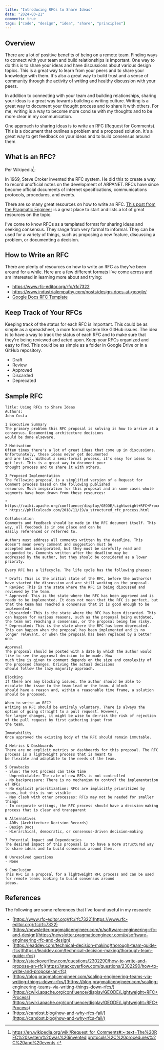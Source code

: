 ```yaml
---
title: "Introducing RFCs to Share Ideas"
date: "2024-03-21"
comments: true
tags: ["code", "design", "idea", "share", "principles"]
---
```


## Overview
There are a lot of positive benefits of being on a remote team. Finding ways to connect with your team and build
relationships is important. One way to do this is to share your ideas and have discussions about various design topics.
This is a great way to learn from your peers and to share your knowledge with them.  It's also a great way to build
trust and a sense of community through the activity of writing and healthy discussion with your peers.

In addition to connecting with your team and building relationships, sharing your ideas is a great way towards building
a writing culture. Writing is a great way to document your thought process and to share it with others.  For me,
writing is a way to become more concise with my thoughts and to be more clear in my communication.

One approach to sharing ideas is to write an RFC (Request for Comments).  This is a document that outlines a problem
and a proposed solution.  It's a great way to get feedback on your ideas and to build consensus around them.

## What is an RFC?

Per Wikipedia[^1]:

In 1969, Steve Croker invented the RFC system. He did this to create a way to record unofficial notes on the development
of ARPANET.  RFCs have since become official documents of internet specifications, communications protocols, procedures,
and events.

There are so many great resources on how to write an RFC.  [This post from the Pragmatic Engineer](https://newsletter.pragmaticengineer.com/p/software-engineering-rfc-and-design)
is a great place to start and lists a lot of great resources on the topic.

I've come to know RFCs as a templated format for sharing ideas and seeking consensus.  They range from very formal to
informal.  They can be used for a variety of things, such as proposing a new feature, discussing a problem, or
documenting a decision.

## How to Write an RFC
There are plenty of resources on how to write an RFC as they've been around for a while.  Here are a few different
formats I've come across and am interested in learning more about and trying:

* https://www.rfc-editor.org/rfc/rfc7322
* https://www.industrialempathy.com/posts/design-docs-at-google/
* [Google Docs RFC Template](https://docs.google.com/document/d/1EM5ORZ8sO-g678jNc2nHMAkGjX5-6DuB6EkhjsNcOXo/edit#)

## Keep Track of Your RFCs
Keeping track of the status for each RFC is important.  This could be as simple as a spreadsheet, a more formal
system like GitHub issues.  The idea is to have a way to track the status of each RFC and to make sure that they're
being reviewed and acted upon. Keep your RFCs organized and easy to find.  This could be as simple as a folder in
Google Drive or in a GitHub repository.

- Draft
- Review
- Approved
- Discarded
- Deprecated

## Sample RFC

```text
Title: Using RFCs to Share Ideas
Authors:
John Costa

1 Executive Summary
The primary problem this RFC proposal is solving is how to arrive at a consensus. Documenting architecture decisions
would be done elseware.

2 Motivation
Often times there's a lot of great ideas that come up in discussions.  Unfortunately, these ideas never get documented
and are lost. Without a semi-formal process, it's easy for ideas to get lost. This is a great way to document your
thought process and to share it with others.

3 Proposed Implementation
The following proposal is a simplified version of a Request for Comment process based on the following published
resource. Much inspiration for this proposal and in some cases whole segments have been drawn from these resources:

* https://cwiki.apache.org/confluence/display/GEODE/Lightweight+RFC+Process
* https://philcalcado.com/2018/11/19/a_structured_rfc_process.html

Collaboration
Comments and feedback should be made in the RFC document itself. This way, all feedback is in one place and can be
easily referenced or referred to.

Authors must address all comments written by the deadline. This doesn't mean every comment and suggestion must be
accepted and incorporated, but they must be carefully read and responded to. Comments written after the deadline may be
addressed by the author, but they should be considered as a lower priority.

Every RFC has a lifecycle. The life cycle has the following phases:

* Draft: This is the initial state of the RFC, before the author(s) have started the discussion and are still working on the proposal.
* Review: This is the state where the RFC is being discussed and reviewed by the team.
* Approved: This is the state where the RFC has been approved and is ready to be implemented. It does not mean that the RFC is perfect, but that the team has reached a consensus that it is good enough to be implemented.
* Discarded: This is the state where the RFC has been discarded. This can happen for various reasons, such as the proposal being outdated, the team not reaching a consensus, or the proposal being too risky.
* Deprecated: This is the state where the RFC has been deprecated. This can happen when the proposal has been implemented and is no longer relevant, or when the proposal has been replaced by a better one.

Approval
The proposal should be posted with a date by which the author would like to see the approval decision to be made. How
much time is given to comment depends on the size and complexity of the proposed changes. Driving the actual decisions
should follow the lazy majority approach.

Blocking
If there are any blocking issues, the author should be able to escalate the issue to the team lead or the team. A block
should have a reason and, within a reasonable time frame, a solution should be proposed.

When to write an RFC?
Writing an RFC should be entirely voluntary. There is always the option of going straight to a pull request. However,
for larger changes, it might be wise to de-risk the risk of rejection of the pull request by first gathering input from
the team.

Immutability
Once approved the existing body of the RFC should remain immutable.

4 Metrics & Dashboards
There are no explicit metrics or dashboards for this proposal. The RFC process is a lightweight process that is meant to
be flexible and adaptable to the needs of the team.

5 Drawbacks
- Slow: The RFC process can take time
- Unpredictable: The rate of new RFCs is not controlled
- No backpressure: There is no mechanism to control the implementation of RFCs
- No explicit prioritization: RFCs are implicitly prioritized by teams, but this is not visible
- May clash with other processes: RFCs may not be needed for smaller things
- In corporate settings, the RFC process should have a decision-making process that is clear and transparent

6 Alternatives
- ADRs (Architecture Decision Records)
- Design Docs
- Hierarchical, democratic, or consensus-driven decision-making

7 Potential Impact and Dependencies
The desired impact of this proposal is to have a more structured way to share ideas and to build consensus around them.

8 Unresolved questions
- None

9 Conclusion
This RFC is a proposal for a lightweight RFC process and can be used for remote teams looking to build consensus around
ideas.
```

## References
The following are some references that I've found useful in my research:

[^1]: https://en.wikipedia.org/wiki/Request_for_Comments#:~:text=The%20RFC%20system%20was%20invented,protocols%2C%20procedures%2C%20and%20events.
* [https://www.rfc-editor.org/rfc/rfc7322](https://www.rfc-editor.org/rfc/rfc7322)
* [https://newsletter.pragmaticengineer.com/p/software-engineering-rfc-and-design](https://newsletter.pragmaticengineer.com/p/software-engineering-rfc-and-design)
* [https://leaddev.com/technical-decision-making/thorough-team-guide-rfcs](https://leaddev.com/technical-decision-making/thorough-team-guide-rfcs)
* [https://stackoverflow.com/questions/2302290/how-to-write-and-propose-an-rfc](https://stackoverflow.com/questions/2302290/how-to-write-and-propose-an-rfc)
* [https://blog.pragmaticengineer.com/scaling-engineering-teams-via-writing-things-down-rfcs/](https://blog.pragmaticengineer.com/scaling-engineering-teams-via-writing-things-down-rfcs/)
* [https://cwiki.apache.org/confluence/display/GEODE/Lightweight+RFC+Process](https://cwiki.apache.org/confluence/display/GEODE/Lightweight+RFC+Process)
* [https://candost.blog/how-and-why-rfcs-fail/](https://candost.blog/how-and-why-rfcs-fail/)
